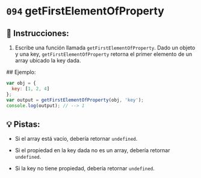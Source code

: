 # `094` getFirstElementOfProperty

## 📝 Instrucciones:

1. Escribe una función llamada `getFirstElementOfProperty`. Dado un objeto y una key, `getFirstElementOfProperty` retorna el primer elemento de un array ubicado la key dada.
 
## Ejemplo:

```js 
var obj = {
  key: [1, 2, 4]
};
var output = getFirstElementOfProperty(obj, 'key');
console.log(output); // --> 1
```

## 💡 Pistas:

+ Si el array está vacío, debería retornar `undefined`.

+ Si el propiedad en la key dada no es un array, debería retornar `undefined`.

+ Si la key no tiene propiedad, debería retornar `undefined`.
